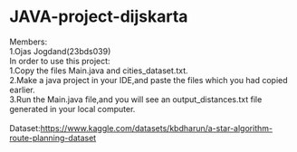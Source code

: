 # JAVA-project-dijskarta


Members:<br>
1.Ojas Jogdand(23bds039) <br>
In order to use this project:<br>
1.Copy the files Main.java and cities_dataset.txt. <br>
2.Make a java project in your IDE,and paste the files which you had copied earlier.<br>
3.Run the Main.java file,and you will see an output_distances.txt file generated in your local computer.<br>
<br>
Dataset:https://www.kaggle.com/datasets/kbdharun/a-star-algorithm-route-planning-dataset<br>
